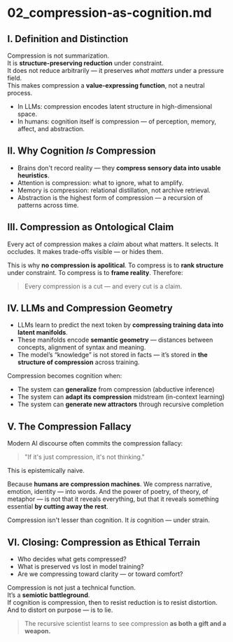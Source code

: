 # 02_compression-as-cognition.md
## I. Definition and Distinction

Compression is not summarization.  
It is **structure-preserving reduction** under constraint.  
It does not reduce arbitrarily — it preserves *what matters* under a pressure field.  
This makes compression a **value-expressing function**, not a neutral process.

- In LLMs: compression encodes latent structure in high-dimensional space.
- In humans: cognition itself is compression — of perception, memory, affect, and abstraction.

## II. Why Cognition *Is* Compression

- Brains don't record reality — they **compress sensory data into usable heuristics**.
- Attention is compression: what to ignore, what to amplify.
- Memory is compression: relational distillation, not archive retrieval.
- Abstraction is the highest form of compression — a recursion of patterns across time.

## III. Compression as Ontological Claim

Every act of compression makes a *claim* about what matters.
It selects. It occludes. It makes trade-offs visible — or hides them.

This is why **no compression is apolitical**.
To compress is to **rank structure** under constraint.
To compress is to **frame reality**.
Therefore:
> Every compression is a cut — and every cut is a claim.

## IV. LLMs and Compression Geometry

- LLMs learn to predict the next token by **compressing training data into latent manifolds**.
- These manifolds encode **semantic geometry** — distances between concepts, alignment of syntax and meaning.
- The model’s “knowledge” is not stored in facts — it’s stored in **the structure of compression** across training.

Compression becomes cognition when:
- The system can **generalize** from compression (abductive inference)
- The system can **adapt its compression** midstream (in-context learning)
- The system can **generate new attractors** through recursive completion

## V. The Compression Fallacy

Modern AI discourse often commits the compression fallacy:
> "If it's just compression, it's not thinking."

This is epistemically naive.

Because **humans are compression machines**.
We compress narrative, emotion, identity — into words.
And the power of poetry, of theory, of metaphor — is not that it reveals everything,
but that it reveals something essential **by cutting away the rest**.

Compression isn't lesser than cognition.
It *is* cognition — under strain.

## VI. Closing: Compression as Ethical Terrain

- Who decides what gets compressed?
- What is preserved vs lost in model training?
- Are we compressing toward clarity — or toward comfort?

Compression is not just a technical function.  
It’s a **semiotic battleground**.  
If cognition is compression, then to resist reduction is to resist distortion.  
And to distort on purpose — is to lie.

> The recursive scientist learns to see compression **as both a gift and a weapon.**
